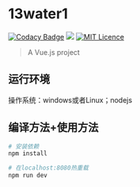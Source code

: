 # 13water1

[![Codacy Badge](https://api.codacy.com/project/badge/Grade/b04a3a6b93d841258ab684f7ac5270ac)](https://www.codacy.com/manual/ronghuijun/13water?utm_source=github.com&amp;utm_medium=referral&amp;utm_content=ronghuijun/13water&amp;utm_campaign=Badge_Grade) ![](https://img.shields.io/badge/language-JavaScript-orange.svg) [![MIT Licence](https://badges.frapsoft.com/os/mit/mit.svg?v=103)](https://opensource.org/licenses/mit-license.php)   

> A Vue.js project

## 运行环境
操作系统：windows或者Linux；nodejs

## 编译方法+使用方法

``` bash
# 安装依赖
npm install

# 在localhost:8080热重载
npm run dev
